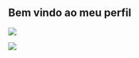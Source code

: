 ## Bem vindo ao meu perfil ##


![](https://media.tenor.com/MQCDOGVNWAcAAAAj/jujutsu-kaisen-geto-suguru-stairs.gif)

![](https://media.tenor.com/ZvCOL44xDQIAAAAi/nezuko-kny.gif)
